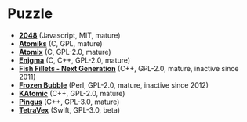 # Puzzle

[comment]: # (start of autogenerated content, do not edit)
- **[2048](2048.md)** (Javascript, MIT, mature)
- **[Atomiks](atomiks.md)** (C, GPL, mature)
- **[Atomix](atomix.md)** (C, GPL-2.0, mature)
- **[Enigma](enigma.md)** (C, C++, GPL-2.0, mature)
- **[Fish Fillets - Next Generation](fish_fillets_ng.md)** (C++, GPL-2.0, mature, inactive since 2011)
- **[Frozen Bubble](frozen_bubble.md)** (Perl, GPL-2.0, mature, inactive since 2012)
- **[KAtomic](katomic.md)** (C++, GPL-2.0, mature)
- **[Pingus](pingus.md)** (C++, GPL-3.0, mature)
- **[TetraVex](tetravex.md)** (Swift, GPL-3.0, beta)

[comment]: # (end of autogenerated content)